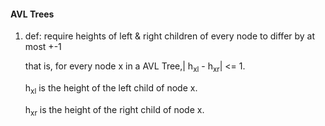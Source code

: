 #### AVL Trees

1. def: require heights of left & right children of every node to differ by at most +-1

   that is, for every node x in a AVL Tree,| h<sub>xl</sub> - h<sub>xr</sub>| <= 1. 

   h<sub>xl</sub> is the height of the left child of node x.

   h<sub>xr</sub> is the height of the right child of node x.

   

